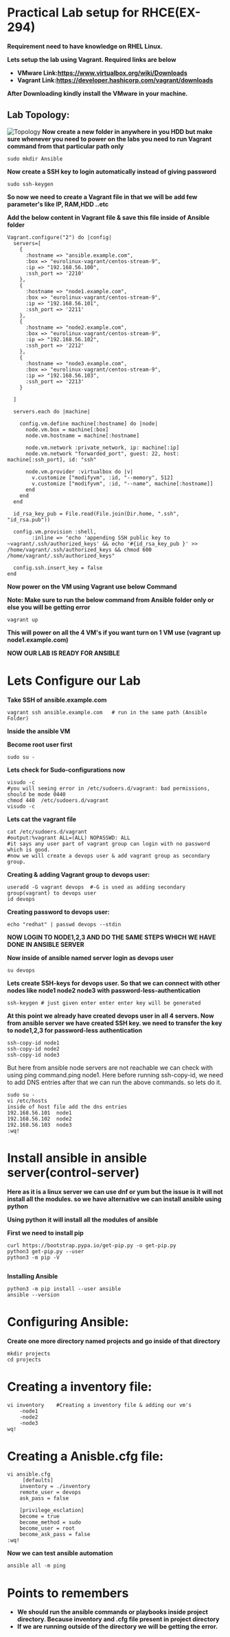 
# Practical Lab setup for RHCE(EX-294)

**Requirement need to have knowledge on RHEL Linux.**

**Lets setup the lab using Vagrant. Required links are below**

- **VMware Link:https://www.virtualbox.org/wiki/Downloads** 
- **Vagrant Link:https://developer.hashicorp.com/vagrant/downloads** 

**After Downloading kindly install the VMware in your machine.**

## Lab Topology:
![Topology](./Ansible_lab.png)
**Now create a new folder in anywhere in you HDD but make sure whenever you need to power on the labs you need to run Vagrant command from that particular path only**

```SHELL
sudo mkdir Ansible
```

**Now create a SSH key to login automatically instead of giving password**

```SHELL
sudo ssh-keygen
```

**So now we need to create a Vagrant file in that we will be add few parameter's like IP, RAM,HDD ..etc**

**Add the below content in Vagrant file & save this file inside of Ansible folder**
```Vagrant
Vagrant.configure("2") do |config|
  servers=[
    {
      :hostname => "ansible.example.com",
      :box => "eurolinux-vagrant/centos-stream-9",
      :ip => "192.168.56.100",
      :ssh_port => '2210'
    },
    {
      :hostname => "node1.example.com",
      :box => "eurolinux-vagrant/centos-stream-9",
      :ip => "192.168.56.101",
      :ssh_port => '2211'
    },
	{
      :hostname => "node2.example.com",
      :box => "eurolinux-vagrant/centos-stream-9",
      :ip => "192.168.56.102",
      :ssh_port => '2212'
    },
	{
      :hostname => "node3.example.com",
      :box => "eurolinux-vagrant/centos-stream-9",
      :ip => "192.168.56.103",
      :ssh_port => '2213'
    }

  ]

  servers.each do |machine|

    config.vm.define machine[:hostname] do |node|
      node.vm.box = machine[:box]
      node.vm.hostname = machine[:hostname]
    
      node.vm.network :private_network, ip: machine[:ip]
      node.vm.network "forwarded_port", guest: 22, host: machine[:ssh_port], id: "ssh"

      node.vm.provider :virtualbox do |v|
        v.customize ["modifyvm", :id, "--memory", 512]
        v.customize ["modifyvm", :id, "--name", machine[:hostname]]
      end
    end
  end

  id_rsa_key_pub = File.read(File.join(Dir.home, ".ssh", "id_rsa.pub"))

  config.vm.provision :shell,
        :inline => "echo 'appending SSH public key to ~vagrant/.ssh/authorized_keys' && echo '#{id_rsa_key_pub }' >> /home/vagrant/.ssh/authorized_keys && chmod 600 /home/vagrant/.ssh/authorized_keys"

  config.ssh.insert_key = false
end
```

**Now power on the VM using Vagrant use below Command**

**Note: Make sure to run the below command from Ansible folder only or else you will be getting error**

```SHELL
vagrant up
```

**This will power on all the 4 VM's if you want turn on 1 VM use (vagrant up node1.example.com)**

**NOW OUR LAB IS READY FOR ANSIBLE**

# Lets Configure our Lab

**Take SSH of ansible.example.com**

```SHELL
vagrant ssh ansible.example.com   # run in the same path (Ansible Folder)
```

**Inside the ansible VM**

**Become root user first**

```SHELL
sudo su -
```

**Lets check for Sudo-configurations now**

```SHELL
visudo -c
#you will seeing error in /etc/sudoers.d/vagrant: bad permissions, should be mode 0440
chmod 440  /etc/sudoers.d/vagrant
visudo -c
```

**Lets cat the vagrant  file**

```SHELL
cat /etc/sudoers.d/vagrant
#output:%vagrant ALL=(ALL) NOPASSWD: ALL
#it says any user part of vagrant group can login with no password which is good.
#now we will create a devops user & add vagrant group as secondary group.
```

**Creating & adding Vagrant group to devops user:**

```SHELL
useradd -G vagrant devops  #-G is used as adding secondary group(vagrant) to devops user
id devops
```

**Creating password to devops user:**

```SHELL
echo "redhat" | passwd devops --stdin 
```

**NOW LOGIN TO NODE1,2,3 AND DO THE SAME STEPS WHICH WE HAVE DONE IN ANSIBLE SERVER**

**Now inside of ansible named server login as devops user**

```SHELL
su devops
```


**Lets create SSH-keys for devops user. So that we can connect with other nodes like node1 node2 node3 with password-less-authentication**

```SHELL
ssh-keygen # just given enter enter enter key will be generated
```

**At this point we already have created devops user in all 4 servers. Now from ansible server we have created SSH key. we need to transfer the key to node1,2,3 for password-less authentication**

```SHELL
ssh-copy-id node1
ssh-copy-id node2
ssh-copy-id node3
```

But here from ansible node servers are not reachable we can check with using ping command.ping node1. Here before running ssh-copy-id, we need to add DNS entries after that we can run the above commands. so lets do it.

```SHELL
sudo su -
vi /etc/hosts
inside of host file add the dns entries
192.168.56.101	node1
192.168.56.102	node2
192.168.56.103	node3
:wq!
```

# Install ansible in ansible server(control-server)

**Here as it is a linux server we can use dnf or yum but the issue is it will not install all the modules. so we have alternative we can install ansible using python**

**Using python it will install all the modules of ansible**

**First we need to install pip**

```SHELL
curl https://bootstrap.pypa.io/get-pip.py -o get-pip.py
python3 get-pip.py --user
python3 -m pip -V
 
```

**Installing Ansible**

```SHELL
python3 -m pip install --user ansible
ansible --version
```

# Configuring Ansible:

**Create one more directory named projects and go inside of that directory**

```SHELL
mkdir projects
cd projects
```

# Creating a inventory file:

```SHELL
vi inventory    #Creating a inventory file & adding our vm's
	-node1
	-node2
	-node3
wq!
```

# Creating a Anisble.cfg file:

```SHELL
vi ansible.cfg
	 [defaults]
	inventory = ./inventory
	remote_user = devops
	ask_pass = false
	
	[privilege_esclation]
	become = true
	become_method = sudo
	become_user = root
	become_ask_pass = false
:wq!
```

**Now we can test ansible automation**

```SHELL
ansible all -m ping
```

# Points to remembers

- **We should run the ansible commands or playbooks inside project directory. Because inventory and .cfg file present in project directory**
- **If we are running outside of the directory we will be getting the error.**


